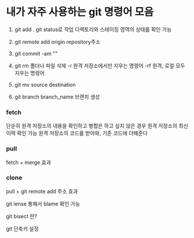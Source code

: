 # 내가 자주 사용하는 git 명령어 모음

1. git add .
   git status로 작업 디렉토리와 스테이징 영역의 상태를 확인 가능

2. git remote add origin repository주소

3. git commit -am ""

4. git rm
   폴더나 파일 삭제
   -r 원격 저장소에서만 지우는 명령어
   -rf 원격, 로컬 모두 지우는 명령어

5. git mv source destination

6. git branch branch_name
브랜치 생성
### fetch

단순히 원격 저장소의 내용을 확인하고 병합은 하고 싶지 않은 경우
원격 저장소의 최신 이력 확인 가능
원격 저장소의 코드를 받아와, 기존 코드에 더해준다

### pull

fetch + merge 효과

### clone

pull + git remote add 주소 효과

git lense 통해서 blame 확인 가능

git bisect 란?

git 단축키 설정
